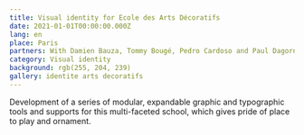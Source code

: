 ```yaml
---
title: Visual identity for Ecole des Arts Décoratifs
date: 2021-01-01T00:00:00.000Z
lang: en
place: Paris
partners: With Damien Bauza, Tommy Bougé, Pedro Cardoso and Paul Dagorne
category: Visual identity
background: rgb(255, 204, 239)
gallery: identite arts decoratifs
---
```

Development of a series of modular, expandable graphic and typographic tools and supports for this multi-faceted school, which gives pride of place to play and ornament.